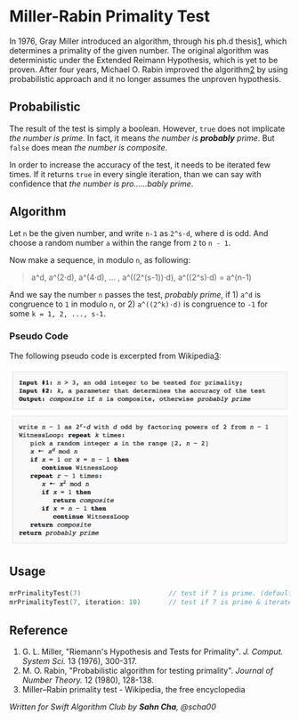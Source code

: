 # Miller-Rabin Primality Test

In 1976, Gray Miller introduced an algorithm, through his ph.d thesis[1], which determines a primality of the given number. The original algorithm was deterministic under the Extended Reimann Hypothesis, which is yet to be proven. After four years, Michael O. Rabin improved the algorithm[2] by using probabilistic approach and it no longer assumes the unproven hypothesis.

## Probabilistic

The result of the test is simply a boolean. However, `true` does not implicate *the number is prime*. In fact, it means *the number is **probably** prime*. But `false` does mean *the number is composite*.

In order to increase the accuracy of the test, it needs to be iterated few times. If it returns `true` in every single iteration, than we can say with confidence that *the number is pro......bably prime*.

## Algorithm

Let `n` be the given number, and write `n-1` as `2^s·d`, where d is odd. And choose a random number `a` within the range from `2` to `n - 1`.

Now make a sequence, in modulo `n`, as following:

> a^d, a^(2·d), a^(4·d), ... , a^((2^(s-1))·d), a^((2^s)·d) = a^(n-1)

And we say the number `n` passes the test, *probably prime*, if 1) `a^d` is congruence to `1` in modulo `n`, or 2) `a^((2^k)·d)` is congruence to `-1` for some `k = 1, 2, ..., s-1`.

### Pseudo Code

The following pseudo code is excerpted from Wikipedia[3]:

![Image of Pseudocode](./Images/img_pseudo.png)

## Usage

```swift
mrPrimalityTest(7)                      // test if 7 is prime. (default iteration = 1)
mrPrimalityTest(7, iteration: 10)       // test if 7 is prime & iterate 10 times.
```

## Reference
1. G. L. Miller, "Riemann's Hypothesis and Tests for Primality". *J. Comput. System Sci.* 13 (1976), 300-317.
2. M. O. Rabin, "Probabilistic algorithm for testing primality". *Journal of Number Theory.* 12 (1980), 128-138.
3. Miller–Rabin primality test - Wikipedia, the free encyclopedia

*Written for Swift Algorithm Club by **Sahn Cha**, @scha00*

[1]: https://cs.uwaterloo.ca/research/tr/1975/CS-75-27.pdf
[2]: http://www.sciencedirect.com/science/article/pii/0022314X80900840
[3]: https://en.wikipedia.org/wiki/Miller–Rabin_primality_test
